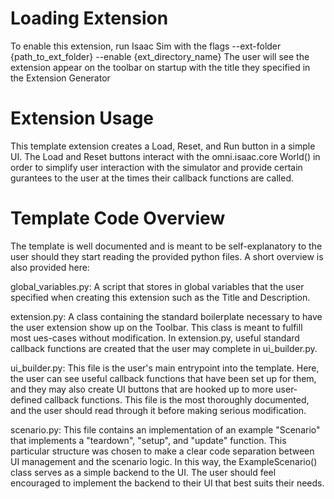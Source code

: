 # Loading Extension
To enable this extension, run Isaac Sim with the flags --ext-folder {path_to_ext_folder} --enable {ext_directory_name}
The user will see the extension appear on the toolbar on startup with the title they specified in the Extension Generator


# Extension Usage
This template extension creates a Load, Reset, and Run button in a simple UI.
The Load and Reset buttons interact with the omni.isaac.core World() in order
to simplify user interaction with the simulator and provide certain gurantees to the user
at the times their callback functions are called.  


# Template Code Overview
The template is well documented and is meant to be self-explanatory to the user should they
start reading the provided python files.  A short overview is also provided here:

global_variables.py: 
    A script that stores in global variables that the user specified when creating this extension such as the Title and Description.

extension.py:
    A class containing the standard boilerplate necessary to have the user extension show up on the Toolbar.  This
    class is meant to fulfill most ues-cases without modification.
    In extension.py, useful standard callback functions are created that the user may complete in ui_builder.py.

ui_builder.py:
    This file is the user's main entrypoint into the template.  Here, the user can see useful callback functions that have been
    set up for them, and they may also create UI buttons that are hooked up to more user-defined callback functions.  This file is
    the most thoroughly documented, and the user should read through it before making serious modification.

scenario.py:
    This file contains an implementation of an example "Scenario" that implements a "teardown", "setup", and "update" function.
    This particular structure was chosen to make a clear code separation between UI management and the scenario logic.  In this way, the 
    ExampleScenario() class serves as a simple backend to the UI.  The user should feel encouraged to implement the backend to their UI
    that best suits their needs.
